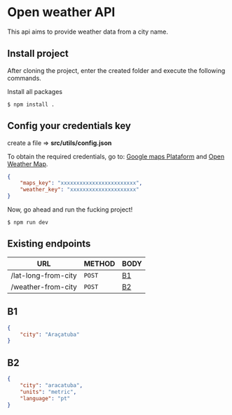 # Open weather API

This api aims to provide weather data from a city name.

## Install project
After cloning the project, enter the created folder and execute the following commands.

Install all packages
```shell
$ npm install .
```

## Config your credentials key

create a file => **src/utils/config.json**

To obtain the required credentials, go to:
[Google maps Plataform](https://developers.google.com/maps/documentation/geocoding/start#get-a-key) and 
[Open Weather Map](https://home.openweathermap.org/api_keys).

```json
{
	"maps_key": "xxxxxxxxxxxxxxxxxxxxxxxx",
	"weather_key": "xxxxxxxxxxxxxxxxxxxxx"
}
```

Now, go ahead and run the fucking project!
```shell
$ npm run dev
```

## Existing endpoints

| URL               |METHOD |BODY      |
|-------------------|-------|----------|
|/lat-long-from-city|`POST` |[B1](#B1)|
|/weather-from-city |`POST` |[B2](#B2)|

## B1
```json
{
	"city": "Araçatuba"
}
```

## B2
```json
{
	"city": "aracatuba",
	"units": "metric",
	"language": "pt"
}
```
